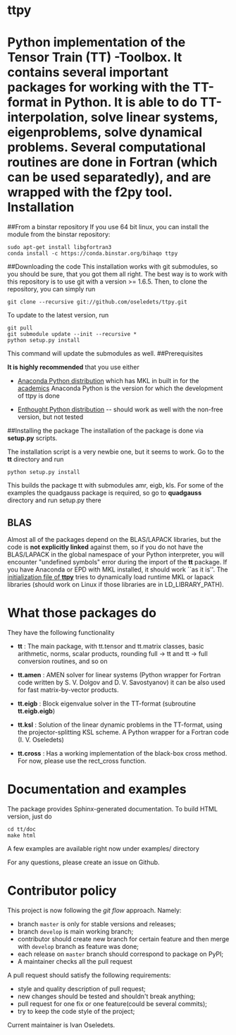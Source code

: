ttpy
====
Python implementation of the Tensor Train (TT) -Toolbox. It contains several
important packages for working with the TT-format
in Python. It is able to do TT-interpolation, solve linear systems, eigenproblems, solve dynamical problems. 
Several computational routines are done in Fortran (which can be used separatedly), and are wrapped with the f2py tool.
Installation
============

##From a binstar repository
If you use 64 bit linux, you can install the module from the binstar repository:
```
sudo apt-get install libgfortran3
conda install -c https://conda.binstar.org/bihaqo ttpy
```
##Downloading the code
This installation works with git submodules, so you should be sure, that you got them all right.
The best way is to work with this repository is to use git with a version >= 1.6.5.
Then, to clone the repository, you can simply run
```
git clone --recursive git://github.com/oseledets/ttpy.git

```
To update to the latest version, run
```
git pull
git submodule update --init --recursive *
python setup.py install
```
This command will update the submodules as well.
##Prerequisites

**It is highly recommended** that you use either

- [Anaconda Python distribution](https://store.continuum.io/cshop/anaconda/) 
  which has MKL in built in for the [academics](https://store.continuum.io/cshop/academicanaconda)
  Anaconda Python is the version for which the development of ttpy is done

- [Enthought Python distribution](https://www.enthought.com/products/epd/) -- should work as well with 
  the non-free version, but not tested



##Installing the package
The installation of the package is done via **setup.py** scripts.

The installation script is a very newbie one, but it seems to work.
Go to the **tt** directory and run
```
python setup.py install
```
This builds the package tt with submodules amr, eigb, kls. 
For some of the examples the quadgauss package is required, so go to 
**quadgauss** directory and run setup.py there

## BLAS

Almost all of the packages depend on the BLAS/LAPACK libraries, but the code 
is **not explicitly linked** against them, so if you do not have the BLAS/LAPACK
in the global namespace of your Python interpreter, you will encounter "undefined symbols"
error during the import of the **tt** package. If you have Anaconda or EPD with MKL installed, it should
work ``as it is''. The  [initialization file of **ttpy**](/tt/__init__.py) tries to dynamically load runtime MKL or lapack libraries 
(should work on Linux if those libraries are in LD_LIBRARY_PATH).

What those packages do
======================

They have the following functionality

- **tt** : The main package, with tt.tensor and tt.matrix classes, basic arithmetic,
       norms, scalar products, rounding full -> tt and tt -> full conversion routines, and so on

- **tt.amen** : AMEN solver for linear systems (Python wrapper for Fortran code written by S. V. Dolgov and D. V. Savostyanov) 
                it can be also used for fast matrix-by-vector products. 

- **tt.eigb** : Block eigenvalue solver in the TT-format 
            (subroutine **tt.eigb.eigb**) 

- **tt.ksl** :  Solution of the linear dynamic problems in the TT-format, using the projector-splitting 
                KSL scheme. A Python wrapper for a Fortran code (I. V. Oseledets)

- **tt.cross** : Has a working implementation of the black-box cross method. For now, please use the rect_cross function.


Documentation and examples
==========================

The package provides Sphinx-generated documentation. To build HTML version, just do
```
cd tt/doc
make html
```

A few examples are available right now under examples/ directory


For any questions, please create an issue on Github.


Contributor policy
====================
This project is now following the _git flow_ approach. Namely:

- branch `master` is only for stable versions and releases;
- branch `develop` is main working branch;
- contributor should create new branch for certain feature and then merge with `develop` branch as feature was done;
- each release on `master` branch should correspond to package on PyPI;
- A maintainer checks all the pull request 

A pull request should satisfy the following requirements:
- style and quality description of pull request;
- new changes should be tested and shouldn't break anything;
- pull request for one fix or one feature(could be several commits);
- try to keep the code style of the project;

Current maintainer is Ivan Oseledets.





